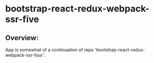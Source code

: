 # bootstrap-react-redux-webpack-ssr-five

## Overview:

App is somewhat of a continuation of repo 'bootstrap-react-redux-webpack-ssr-four'.
